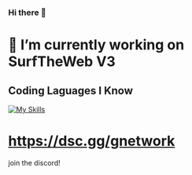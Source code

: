 ### Hi there 👋

# 🔭 I’m currently working on SurfTheWeb V3
## Coding Laguages I Know
[![My Skills](https://skillicons.dev/icons?i=js,html,css)](https://skillicons.dev)
# https://dsc.gg/gnetwork
join the discord!
